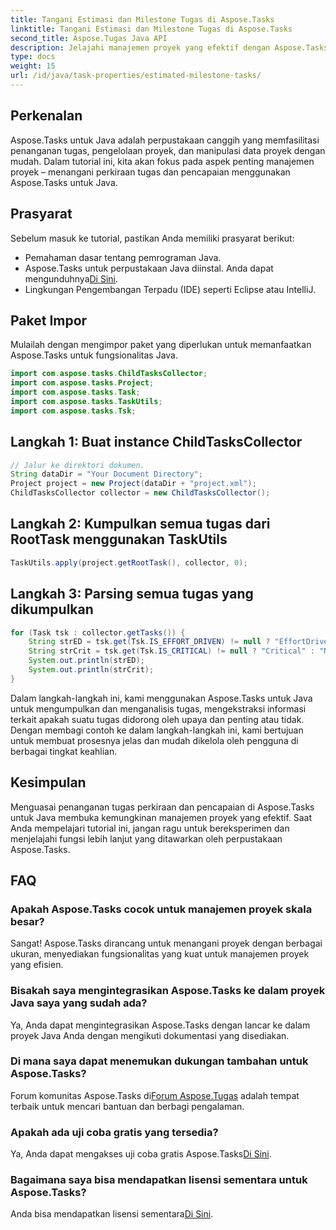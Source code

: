 ```yaml
---
title: Tangani Estimasi dan Milestone Tugas di Aspose.Tasks
linktitle: Tangani Estimasi dan Milestone Tugas di Aspose.Tasks
second_title: Aspose.Tugas Java API
description: Jelajahi manajemen proyek yang efektif dengan Aspose.Tasks untuk Java. Tangani tugas perkiraan dan pencapaian dengan mudah. Unduh perpustakaannya sekarang!
type: docs
weight: 15
url: /id/java/task-properties/estimated-milestone-tasks/
---
```

## Perkenalan
Aspose.Tasks untuk Java adalah perpustakaan canggih yang memfasilitasi penanganan tugas, pengelolaan proyek, dan manipulasi data proyek dengan mudah. Dalam tutorial ini, kita akan fokus pada aspek penting manajemen proyek – menangani perkiraan tugas dan pencapaian menggunakan Aspose.Tasks untuk Java.
## Prasyarat
Sebelum masuk ke tutorial, pastikan Anda memiliki prasyarat berikut:
- Pemahaman dasar tentang pemrograman Java.
-  Aspose.Tasks untuk perpustakaan Java diinstal. Anda dapat mengunduhnya[Di Sini](https://releases.aspose.com/tasks/java/).
- Lingkungan Pengembangan Terpadu (IDE) seperti Eclipse atau IntelliJ.
## Paket Impor
Mulailah dengan mengimpor paket yang diperlukan untuk memanfaatkan Aspose.Tasks untuk fungsionalitas Java.
```java
import com.aspose.tasks.ChildTasksCollector;
import com.aspose.tasks.Project;
import com.aspose.tasks.Task;
import com.aspose.tasks.TaskUtils;
import com.aspose.tasks.Tsk;

```
## Langkah 1: Buat instance ChildTasksCollector
```java
// Jalur ke direktori dokumen.
String dataDir = "Your Document Directory";
Project project = new Project(dataDir + "project.xml");
ChildTasksCollector collector = new ChildTasksCollector();
```
## Langkah 2: Kumpulkan semua tugas dari RootTask menggunakan TaskUtils
```java
TaskUtils.apply(project.getRootTask(), collector, 0);
```
## Langkah 3: Parsing semua tugas yang dikumpulkan
```java
for (Task tsk : collector.getTasks()) {
    String strED = tsk.get(Tsk.IS_EFFORT_DRIVEN) != null ? "EffortDriven" : "Non-EffortDriven";
    String strCrit = tsk.get(Tsk.IS_CRITICAL) != null ? "Critical" : "Non-Critical";
    System.out.println(strED);
    System.out.println(strCrit);
}
```
Dalam langkah-langkah ini, kami menggunakan Aspose.Tasks untuk Java untuk mengumpulkan dan menganalisis tugas, mengekstraksi informasi terkait apakah suatu tugas didorong oleh upaya dan penting atau tidak.
Dengan membagi contoh ke dalam langkah-langkah ini, kami bertujuan untuk membuat prosesnya jelas dan mudah dikelola oleh pengguna di berbagai tingkat keahlian.
## Kesimpulan
Menguasai penanganan tugas perkiraan dan pencapaian di Aspose.Tasks untuk Java membuka kemungkinan manajemen proyek yang efektif. Saat Anda mempelajari tutorial ini, jangan ragu untuk bereksperimen dan menjelajahi fungsi lebih lanjut yang ditawarkan oleh perpustakaan Aspose.Tasks.

## FAQ
### Apakah Aspose.Tasks cocok untuk manajemen proyek skala besar?
Sangat! Aspose.Tasks dirancang untuk menangani proyek dengan berbagai ukuran, menyediakan fungsionalitas yang kuat untuk manajemen proyek yang efisien.
### Bisakah saya mengintegrasikan Aspose.Tasks ke dalam proyek Java saya yang sudah ada?
Ya, Anda dapat mengintegrasikan Aspose.Tasks dengan lancar ke dalam proyek Java Anda dengan mengikuti dokumentasi yang disediakan.
### Di mana saya dapat menemukan dukungan tambahan untuk Aspose.Tasks?
 Forum komunitas Aspose.Tasks di[Forum Aspose.Tugas](https://forum.aspose.com/c/tasks/15) adalah tempat terbaik untuk mencari bantuan dan berbagi pengalaman.
### Apakah ada uji coba gratis yang tersedia?
 Ya, Anda dapat mengakses uji coba gratis Aspose.Tasks[Di Sini](https://releases.aspose.com/).
### Bagaimana saya bisa mendapatkan lisensi sementara untuk Aspose.Tasks?
 Anda bisa mendapatkan lisensi sementara[Di Sini](https://purchase.aspose.com/temporary-license/).